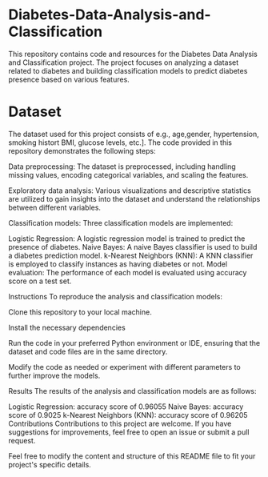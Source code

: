 # Diabetes-Data-Analysis-and-Classification
This repository contains code and resources for the Diabetes Data Analysis and Classification project.
The project focuses on analyzing a dataset related to diabetes and building classification models to predict diabetes presence based on various features.

# Dataset
The dataset used for this project consists of  e.g., age,gender, hypertension, smoking histort BMI, glucose levels, etc.].
The code provided in this repository demonstrates the following steps:

Data preprocessing: The dataset is preprocessed, including handling missing values, encoding categorical variables, and scaling the features.

Exploratory data analysis: Various visualizations and descriptive statistics are utilized to gain insights into the dataset and understand the relationships between different variables.

Classification models: Three classification models are implemented:

Logistic Regression: A logistic regression model is trained to predict the presence of diabetes.
Naive Bayes: A naive Bayes classifier is used to build a diabetes prediction model.
k-Nearest Neighbors (KNN): A KNN classifier is employed to classify instances as having diabetes or not.
Model evaluation: The performance of each model is evaluated using accuracy score on a test set.

Instructions
To reproduce the analysis and classification models:

Clone this repository to your local machine.

Install the necessary dependencies 

Run the code in your preferred Python environment or IDE, ensuring that the dataset and code files are in the same directory.

Modify the code as needed or experiment with different parameters to further improve the models.

Results
The results of the analysis and classification models are as follows:

Logistic Regression: accuracy score of 0.96055
Naive Bayes: accuracy score of 0.9025
k-Nearest Neighbors (KNN):  accuracy score of 0.96205 
Contributions
Contributions to this project are welcome. If you have suggestions for improvements, feel free to open an issue or submit a pull request.


Feel free to modify the content and structure of this README file to fit your project's specific details.





